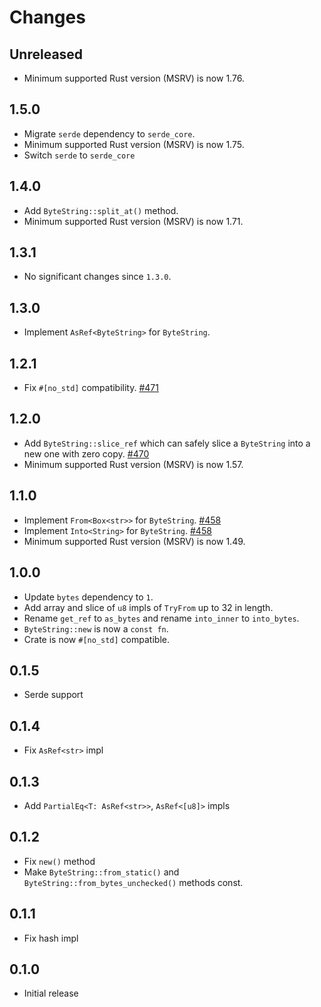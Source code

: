 # Changes

## Unreleased

- Minimum supported Rust version (MSRV) is now 1.76.

## 1.5.0

- Migrate `serde` dependency to `serde_core`.
- Minimum supported Rust version (MSRV) is now 1.75.
- Switch `serde` to `serde_core`

## 1.4.0

- Add `ByteString::split_at()` method.
- Minimum supported Rust version (MSRV) is now 1.71.

## 1.3.1

- No significant changes since `1.3.0`.

## 1.3.0

- Implement `AsRef<ByteString>` for `ByteString`.

## 1.2.1

- Fix `#[no_std]` compatibility. [#471]

[#471]: https://github.com/actix/actix-net/pull/471

## 1.2.0

- Add `ByteString::slice_ref` which can safely slice a `ByteString` into a new one with zero copy. [#470]
- Minimum supported Rust version (MSRV) is now 1.57.

[#470]: https://github.com/actix/actix-net/pull/470

## 1.1.0

- Implement `From<Box<str>>` for `ByteString`. [#458]
- Implement `Into<String>` for `ByteString`. [#458]
- Minimum supported Rust version (MSRV) is now 1.49.

[#458]: https://github.com/actix/actix-net/pull/458

## 1.0.0

- Update `bytes` dependency to `1`.
- Add array and slice of `u8` impls of `TryFrom` up to 32 in length.
- Rename `get_ref` to `as_bytes` and rename `into_inner` to `into_bytes`.
- `ByteString::new` is now a `const fn`.
- Crate is now `#[no_std]` compatible.

## 0.1.5

- Serde support

## 0.1.4

- Fix `AsRef<str>` impl

## 0.1.3

- Add `PartialEq<T: AsRef<str>>`, `AsRef<[u8]>` impls

## 0.1.2

- Fix `new()` method
- Make `ByteString::from_static()` and `ByteString::from_bytes_unchecked()` methods const.

## 0.1.1

- Fix hash impl

## 0.1.0

- Initial release
